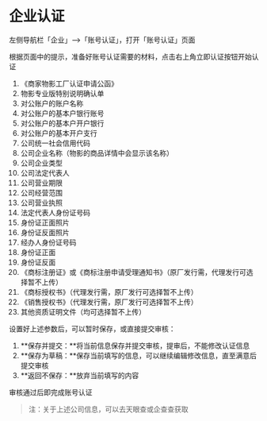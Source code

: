 # 企业认证

左侧导航栏「企业」--&gt;「账号认证」，打开「账号认证」页面

根据页面中的提示，准备好账号认证需要的材料，点击右上角立即认证按钮开始认证

1. 《商家物影工厂认证申请公函》
2. 物影专业版特别说明确认单
3. 对公账户的账户名称
4. 对公账户的基本户银行账号
5. 对公账户的基本户开户银行
6. 对公账户的基本开户支行
7. 公司统一社会信用代码
8. 公司企业名称（物影的商品详情中会显示该名称）
9. 公司企业类型
10. 公司法定代表人
11. 公司营业期限
12. 公司经营范围
13. 公司营业执照
14. 法定代表人身份证号码
15. 身份证正面照片
16. 身份证反面照片
17. 经办人身份证号码
18. 身份证正面
19. 身份证反面
20. 《商标注册证》或《商标注册申请受理通知书》（原厂发行需，代理发行可选择暂不上传）
21. 《商标授权书》（代理发行需，原厂发行可选择暂不上传）
22. 《销售授权书》（代理发行需，原厂发行可选择暂不上传）
23. 其他资质证明文件（均可选择暂不上传）

设置好上述参数后，可以暂时保存，或直接提交审核：

1. **保存并提交：**将当前信息保存并提交审核，提审后，不能修改认证信息
2. **保存为草稿：**保存当前填写的信息，可以继续编辑修改信息，直至满意后提交审核
3. **返回不保存：**放弃当前填写的内容

审核通过后即完成账号认证

> 注：关于上述公司信息，可以去天眼查或企查查获取

